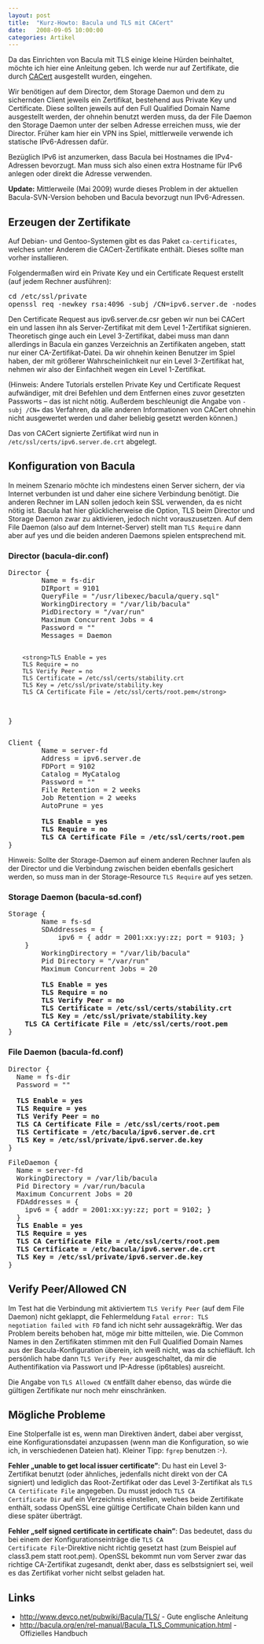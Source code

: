 ```yaml
---
layout: post
title:  "Kurz-Howto: Bacula und TLS mit CACert"
date:   2008-09-05 10:00:00
categories: Artikel
---
```




<p>
Da das Einrichten von Bacula mit TLS einige kleine Hürden beinhaltet, möchte
ich hier eine Anleitung geben. Ich werde nur auf Zertifikate, die durch <a
href="http://www.cacert.org/" target="_blank" title="CACert">CACert</a>
ausgestellt wurden, eingehen.
</p>

<p>
Wir benötigen auf dem Director, dem Storage Daemon und dem zu sichernden Client
jeweils ein Zertifikat, bestehend aus Private Key und Certificate. Diese
sollten jeweils auf den Full Qualified Domain Name ausgestellt werden, der
ohnehin benutzt werden muss, da der File Daemon den Storage Daemon unter der
selben Adresse erreichen muss, wie der Director. Früher kam hier ein VPN ins
Spiel, mittlerweile verwende ich statische IPv6-Adressen dafür.
</p>

<p>
Bezüglich IPv6 ist anzumerken, dass Bacula bei Hostnames die IPv4-Adressen
bevorzugt. Man muss sich also einen extra Hostname für IPv6 anlegen oder direkt
die Adresse verwenden.
</p>

<p>
<strong>Update:</strong> Mittlerweile (Mai 2009) wurde dieses Problem in der
aktuellen Bacula-SVN-Version behoben und Bacula bevorzugt nun IPv6-Adressen.
</p>

<h2>Erzeugen der Zertifikate</h2>

<p>
Auf Debian- und Gentoo-Systemen gibt es das Paket <code>ca-certificates</code>,
welches unter Anderem die CACert-Zertifikate enthält. Dieses sollte man vorher
installieren.
</p>

<p>
Folgendermaßen wird ein Private Key und ein Certificate Request erstellt (auf
jedem Rechner ausführen):
</p>
<pre>cd /etc/ssl/private
openssl req -newkey rsa:4096 -subj /CN=ipv6.server.de -nodes -keyout ipv6.server.de.key -out ipv6.server.de.csr</pre>

<p>
Den Certificate Request aus ipv6.server.de.csr geben wir nun bei CACert ein und
lassen ihn als Server-Zertifikat mit dem Level 1-Zertifikat signieren.
Theoretisch ginge auch ein Level 3-Zertifikat, dabei muss man dann allerdings
in Bacula ein ganzes Verzeichnis an Zertifikaten angeben, statt nur einer
CA-Zertifikat-Datei. Da wir ohnehin keinen Benutzer im Spiel haben, der mit
größerer Wahrscheinlichkeit nur ein Level 3-Zertifikat hat, nehmen wir also der
Einfachheit wegen ein Level 1-Zertifikat.
</p>

<p>
(Hinweis: Andere Tutorials erstellen Private Key und Certificate Request
aufwändiger, mit drei Befehlen und dem Entfernen eines zuvor gesetzten
Passworts &ndash; das ist nicht nötig. Außerdem beschleunigt die Angabe von
<code>-subj /CN=</code> das Verfahren, da alle anderen Informationen von CACert
ohnehin nicht ausgewertet werden und daher beliebig gesetzt werden können.)
</p>

<p>
Das von CACert signierte Zertifikat wird nun in
<code>/etc/ssl/certs/ipv6.server.de.crt</code> abgelegt.
</p>

<h2>Konfiguration von Bacula</h2>

<p>
In meinem Szenario möchte ich mindestens einen Server sichern, der via Internet
verbunden ist und daher eine sichere Verbindung benötigt. Die anderen Rechner
im LAN sollen jedoch kein SSL verwenden, da es nicht nötig ist. Bacula hat hier
glücklicherweise die Option, TLS beim Director und Storage Daemon zwar zu
aktivieren, jedoch nicht vorauszusetzen. Auf dem File Daemon (also auf dem
Internet-Server) stellt man <code>TLS Require</code> dann aber auf yes und die
beiden anderen Daemons spielen entsprechend mit.
</p>

<h3>Director (bacula-dir.conf)</h3>
<pre>Director {
        Name = fs-dir
        DIRport = 9101
        QueryFile = "/usr/libexec/bacula/query.sql"
        WorkingDirectory = "/var/lib/bacula"
        PidDirectory = "/var/run"
        Maximum Concurrent Jobs = 4
        Password = ""
        Messages = Daemon

        <strong>TLS Enable = yes
        TLS Require = no
        TLS Verify Peer = no
        TLS Certificate = /etc/ssl/certs/stability.crt
        TLS Key = /etc/ssl/private/stability.key
        TLS CA Certificate File = /etc/ssl/certs/root.pem</strong>
}</pre>

<pre>Client {
        Name = server-fd
        Address = ipv6.server.de
        FDPort = 9102 
        Catalog = MyCatalog
        Password = ""
        File Retention = 2 weeks
        Job Retention = 2 weeks
        AutoPrune = yes

        <strong>TLS Enable = yes
        TLS Require = no
        TLS CA Certificate File = /etc/ssl/certs/root.pem</strong>
}</pre>

<p>
Hinweis: Sollte der Storage-Daemon auf einem anderen Rechner laufen als der
Director und die Verbindung zwischen beiden ebenfalls gesichert werden, so muss
man in der Storage-Resource <code>TLS Require</code> auf yes setzen.
</p>

<h3>Storage Daemon (bacula-sd.conf)</h3>

<pre>Storage {
        Name = fs-sd
        SDAddresses = {
      		ipv6 = { addr = 2001:xx:yy:zz; port = 9103; }
	}
        WorkingDirectory = "/var/lib/bacula"
        Pid Directory = "/var/run"
        Maximum Concurrent Jobs = 20

        <strong>TLS Enable = yes
        TLS Require = no
        TLS Verify Peer = no
        TLS Certificate = /etc/ssl/certs/stability.crt
        TLS Key = /etc/ssl/private/stability.key
	TLS CA Certificate File = /etc/ssl/certs/root.pem</strong>
}</pre>

<h3>File Daemon (bacula-fd.conf)</h3>

<pre>Director {
  Name = fs-dir
  Password = ""

  <strong>TLS Enable = yes
  TLS Require = yes
  TLS Verify Peer = no
  TLS CA Certificate File = /etc/ssl/certs/root.pem
  TLS Certificate = /etc/bacula/ipv6.server.de.crt
  TLS Key = /etc/ssl/private/ipv6.server.de.key</strong>
}</pre>


<pre>FileDaemon {
  Name = server-fd
  WorkingDirectory = /var/lib/bacula
  Pid Directory = /var/run/bacula
  Maximum Concurrent Jobs = 20
  FDAddresses = {
  	ipv6 = { addr = 2001:xx:yy:zz; port = 9102; }
  }
  <strong>TLS Enable = yes
  TLS Require = yes
  TLS CA Certificate File = /etc/ssl/certs/root.pem
  TLS Certificate = /etc/bacula/ipv6.server.de.crt
  TLS Key = /etc/ssl/private/ipv6.server.de.key</strong>
}</pre>

<h2>Verify Peer/Allowed CN</h2>
<p>
Im Test hat die Verbindung mit aktiviertem <code>TLS Verify Peer</code> (auf
dem File Daemon) nicht geklappt, die Fehlermeldung <code>Fatal error: TLS
negotiation failed with FD</code> fand ich nicht sehr aussagekräftig. Wer das
Problem bereits behoben hat, möge mir bitte mitteilen, wie. Die Common Names in
den Zertifikaten stimmen mit den Full Qualified Domain Names aus der
Bacula-Konfiguration überein, ich weiß nicht, was da schiefläuft. Ich
persönlich habe dann <code>TLS Verify Peer</code> ausgeschaltet, da mir die
Authentifikation via Passwort und IP-Adresse (ip6tables) ausreicht.
</p>

<p>
Die Angabe von <code>TLS Allowed CN</code> entfällt daher ebenso, das würde die
gültigen Zertifikate nur noch mehr einschränken.
</p>

<h2>Mögliche Probleme</h2>

<p>
Eine Stolperfalle ist es, wenn man Direktiven ändert, dabei aber vergisst, eine
Konfigurationsdatei anzupassen (wenn man die Konfiguration, so wie ich, in
verschiedenen Dateien hat). Kleiner Tipp: <code>fgrep</code> benutzen :-).
</p>

<p>
<strong>Fehler „unable to get local issuer certificate”</strong>: Du hast ein
Level 3-Zertifikat benutzt (oder ähnliches, jedenfalls nicht direkt von der CA
signiert) und lediglich das Root-Zertifikat oder das Level 3-Zertifikat als
<code>TLS CA Certificate File</code> angegeben. Du musst jedoch <code>TLS CA
Certificate Dir</code> auf ein Verzeichnis einstellen, welches beide
Zertifikate enthält, sodass OpenSSL eine gültige Certificate Chain bilden kann
und diese später überträgt.
</p>

<p>
<strong>Fehler „self signed certificate in certificate chain”</strong>: Das
bedeutet, dass du bei einem der Konfigurationseinträge die <code>TLS CA
Certificate File</code>-Direktive nicht richtig gesetzt hast (zum Beispiel auf
class3.pem statt root.pem). OpenSSL bekommt nun vom Server zwar das richtige
CA-Zertifikat zugesandt, denkt aber, dass es selbstsigniert sei, weil es das
Zertifikat vorher nicht selbst geladen hat.
</p>

<h2>Links</h2>
<ul>
	<li>
	<a href="http://www.devco.net/pubwiki/Bacula/TLS/"
	target="_blank">http://www.devco.net/pubwiki/Bacula/TLS/</a> - Gute
	englische Anleitung
	</li>
	<li>
	<a href="http://bacula.org/en/rel-manual/Bacula_TLS_Communication.html"
	target="_blank">http://bacula.org/en/rel-manual/Bacula_TLS_Communication.html</a>
	- Offizielles Handbuch
	</li>
</ul>
